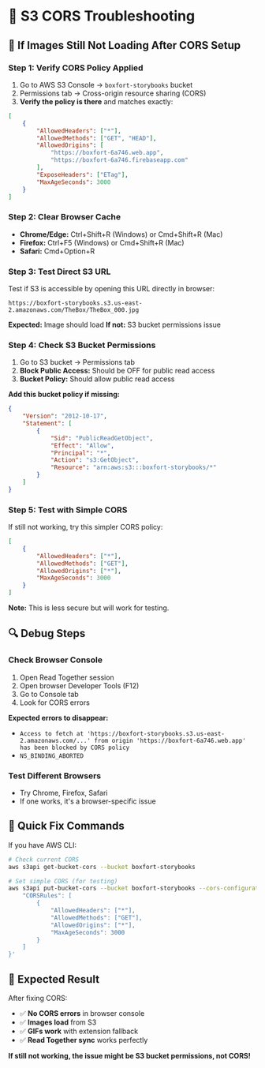 # 🔧 S3 CORS Troubleshooting

## 🚨 **If Images Still Not Loading After CORS Setup**

### **Step 1: Verify CORS Policy Applied**
1. Go to AWS S3 Console → `boxfort-storybooks` bucket
2. Permissions tab → Cross-origin resource sharing (CORS)
3. **Verify the policy is there** and matches exactly:

```json
[
    {
        "AllowedHeaders": ["*"],
        "AllowedMethods": ["GET", "HEAD"],
        "AllowedOrigins": [
            "https://boxfort-6a746.web.app",
            "https://boxfort-6a746.firebaseapp.com"
        ],
        "ExposeHeaders": ["ETag"],
        "MaxAgeSeconds": 3000
    }
]
```

### **Step 2: Clear Browser Cache**
- **Chrome/Edge:** Ctrl+Shift+R (Windows) or Cmd+Shift+R (Mac)
- **Firefox:** Ctrl+F5 (Windows) or Cmd+Shift+R (Mac)
- **Safari:** Cmd+Option+R

### **Step 3: Test Direct S3 URL**
Test if S3 is accessible by opening this URL directly in browser:
```
https://boxfort-storybooks.s3.us-east-2.amazonaws.com/TheBox/TheBox_000.jpg
```

**Expected:** Image should load
**If not:** S3 bucket permissions issue

### **Step 4: Check S3 Bucket Permissions**
1. Go to S3 bucket → Permissions tab
2. **Block Public Access:** Should be OFF for public read access
3. **Bucket Policy:** Should allow public read access

**Add this bucket policy if missing:**
```json
{
    "Version": "2012-10-17",
    "Statement": [
        {
            "Sid": "PublicReadGetObject",
            "Effect": "Allow",
            "Principal": "*",
            "Action": "s3:GetObject",
            "Resource": "arn:aws:s3:::boxfort-storybooks/*"
        }
    ]
}
```

### **Step 5: Test with Simple CORS**
If still not working, try this simpler CORS policy:

```json
[
    {
        "AllowedHeaders": ["*"],
        "AllowedMethods": ["GET"],
        "AllowedOrigins": ["*"],
        "MaxAgeSeconds": 3000
    }
]
```

**Note:** This is less secure but will work for testing.

## 🔍 **Debug Steps**

### **Check Browser Console**
1. Open Read Together session
2. Open browser Developer Tools (F12)
3. Go to Console tab
4. Look for CORS errors

**Expected errors to disappear:**
- `Access to fetch at 'https://boxfort-storybooks.s3.us-east-2.amazonaws.com/...' from origin 'https://boxfort-6a746.web.app' has been blocked by CORS policy`
- `NS_BINDING_ABORTED`

### **Test Different Browsers**
- Try Chrome, Firefox, Safari
- If one works, it's a browser-specific issue

## 🚀 **Quick Fix Commands**

If you have AWS CLI:
```bash
# Check current CORS
aws s3api get-bucket-cors --bucket boxfort-storybooks

# Set simple CORS (for testing)
aws s3api put-bucket-cors --bucket boxfort-storybooks --cors-configuration '{
    "CORSRules": [
        {
            "AllowedHeaders": ["*"],
            "AllowedMethods": ["GET"],
            "AllowedOrigins": ["*"],
            "MaxAgeSeconds": 3000
        }
    ]
}'
```

## 🎯 **Expected Result**

After fixing CORS:
- ✅ **No CORS errors** in browser console
- ✅ **Images load** from S3
- ✅ **GIFs work** with extension fallback
- ✅ **Read Together sync** works perfectly

**If still not working, the issue might be S3 bucket permissions, not CORS!**
